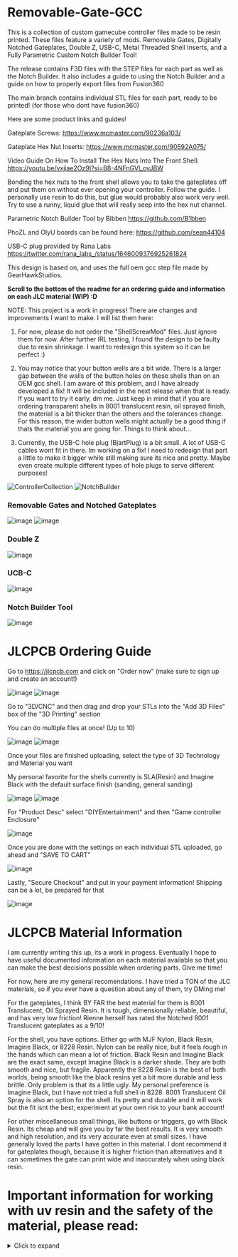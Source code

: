# Removable-Gate-GCC

This is a collection of custom gamecube controller files made to be resin printed. These files feature a variety of mods. Removable Gates, Digitally Notched Gateplates, Double Z, USB-C, Metal Threaded Shell Inserts, and a Fully Parametric Custom Notch Builder Tool!

The release contains F3D files with the STEP files for each part as well as the Notch Builder. It also includes a guide to using the Notch Builder and a guide on how to properly export files from Fusion360

The main branch contains individual STL files for each part, ready to be printed! (for those who dont have fusion360)

Here are some product links and guides!

Gateplate Screws:
https://www.mcmaster.com/90236a103/

Gateplate Hex Nut Inserts:
https://www.mcmaster.com/90592A075/

Video Guide On How To Install The Hex Nuts Into The Front Shell:
https://youtu.be/vxjiae2Oz9I?si=B8-4NFnGVl_ovJBW

Bonding the hex nuts to the front shell allows you to take the gateplates off and put them on without ever opening your controller. Follow the guide. I personally use resin to do this, but glue would probably also work very well. Try to use a runny, liquid glue that will really seep into the hex nut channel.

Parametric Notch Builder Tool by Bibben
https://github.com/B1bben

PhoZL and OlyU boards can be found here:
https://github.com/sean44104

USB-C plug provided by Rana Labs
https://twitter.com/rana_labs_/status/1646009376925261824

This design is based on, and uses the full oem gcc step file made by GearHawkStudios.

**Scroll to the bottom of the readme for an ordering guide and information on each JLC material (WIP) :D**

NOTE: This project is a work in progress! There are changes and improvements I want to make. I will list them here:

1. For now, please do not order the "ShellScrewMod" files. Just ignore them for now. After further IRL testing, I found the design to be faulty due to resin shrinkage. I want to redesign this system so it can be perfect :)

2. You may notice that your button wells are a bit wide. There is a larger gap between the walls of the button holes on these shells than on an OEM gcc shell. I am aware of this problem, and I have already developed a fix! It will be included in the next release when that is ready. If you want to try it early, dm me. Just keep in mind that if you are ordering transparent shells in 8001 translucent resin, oil sprayed finish, the material is a bit thicker than the others and the tolerances change. For this reason, the wider button wells might actually be a good thing if thats the material you are going for. Things to think about...

3. Currently, the USB-C hole plug (BjartPlug) is a bit small. A lot of USB-C cables wont fit in there. Im working on a fix! I need to redesign that part a little to make it bigger while still making sure its nice and pretty. Maybe even create multiple different types of hole plugs to serve different purposes!

![ControllerCollection](https://raw.githubusercontent.com/sean44104/Removable-Gate-GCC/main/Images/image1.png)
![NotchBuilder](https://raw.githubusercontent.com/sean44104/Removable-Gate-GCC/main/Images/image2.png)


### Removable Gates and Notched Gateplates
![image](https://raw.githubusercontent.com/sean44104/Removable-Gate-GCC/main/Images/rg1.png)
![image](https://raw.githubusercontent.com/sean44104/Removable-Gate-GCC/main/Images/rg2.png)

### Double Z
![image](https://raw.githubusercontent.com/sean44104/Removable-Gate-GCC/main/Images/dz1.png)

### UCB-C
![image](https://raw.githubusercontent.com/sean44104/Removable-Gate-GCC/main/Images/usbc.png)

### Notch Builder Tool
![image](https://raw.githubusercontent.com/sean44104/Removable-Gate-GCC/main/Images/pmg.png)

# JLCPCB Ordering Guide
Go to https://jlcpcb.com and click on "Order now" (make sure to sign up and create an account!)

![image](https://raw.githubusercontent.com/sean44104/Removable-Gate-GCC/main/Images/JLC/JLC1.png)
![image](https://raw.githubusercontent.com/sean44104/Removable-Gate-GCC/main/Images/JLC/JLC2.png)

Go to "3D/CNC" and then drag and drop your STLs into the "Add 3D Files" box of the "3D Printing" section

You can do multiple files at once! (Up to 10)

![image](https://raw.githubusercontent.com/sean44104/Removable-Gate-GCC/main/Images/JLC/JLC3.png)
![image](https://raw.githubusercontent.com/sean44104/Removable-Gate-GCC/main/Images/JLC/JLC4.png)

Once your files are finished uploading, select the type of 3D Technology and Material you want

My personal favorite for the shells currently is SLA(Resin) and Imagine Black with the default surface finish (sanding, general sanding)

![image](https://raw.githubusercontent.com/sean44104/Removable-Gate-GCC/main/Images/JLC/JLC5.png)
![image](https://raw.githubusercontent.com/sean44104/Removable-Gate-GCC/main/Images/JLC/JLC6.png)

For "Product Desc" select "DIYEntertainment" and then "Game controller Enclosure"

![image](https://raw.githubusercontent.com/sean44104/Removable-Gate-GCC/main/Images/JLC/JLC7.png)

Once you are done with the settings on each individual STL uploaded, go ahead and "SAVE TO CART"

![image](https://raw.githubusercontent.com/sean44104/Removable-Gate-GCC/main/Images/JLC/JLC8.png)

Lastly, "Secure Checkout" and put in your payment information! Shipping can be a lot, be prepared for that

![image](https://raw.githubusercontent.com/sean44104/Removable-Gate-GCC/main/Images/JLC/JLC9.png)

# JLCPCB Material Information

I am currently writing this up, its a work in progess. Eventually I hope to have useful documented information on each material available so that you can make the best decisions possible when ordering parts. Give me time!

For now, here are my general recomendations. I have tried a TON of the JLC materials, so if you ever have a question about any of them, try DMing me!

For the gateplates, I think BY FAR the best material for them is 8001 Translucent, Oil Sprayed Resin. It is tough, dimensionally reliable, beautiful, and has very low friction! Rienne herself has rated the Notched 8001 Translucent gateplates as a 9/10!

For the shell, you have options. Either go with MJF Nylon, Black Resin, Imagine Black, or 8228 Resin. Nylon can be really nice, but it feels rough in the hands which can mean a lot of friction. Black Resin and Imagine Black are the exact same, except Imagine Black is a darker shade. They are both smooth and nice, but fragile. Apparently the 8228 Resin is the best of both worlds, being smooth like the black resins yet a bit more durable and less brittle. Only problem is that its a little ugly. My personal preference is Imagine Black, but I have not tried a full shell in 8228. 8001 Translucent Oil Spray is also an option for the shell. Its pretty and durable and it will work but the fit isnt the best, experiment at your own risk to your bank account!

For other miscellaneous small things, like buttons or triggers, go with Black Resin. Its cheap and will give you by far the best results. It is very smooth and high resolution, and its very accurate even at small sizes. I have generally loved the parts I have gotten in this material. I dont recommend it for gateplates though, because it is higher friction than alternatives and it can sometimes the gate can print wide and inaccurately when using black resin.





# Important information for working with uv resin and the safety of the material, please read:
<details>
  <summary>Click to expand</summary>

# Important information for working with resin printed parts:
 
Resin does not melt. Do not try to melt it. It will begin to disintegrate instead of melt. With that being said, I do believe that you can soften resin with heat. If something is slightly warped, you can run it under hot water and gently bend it.
 
Resin is brittle. If you try and cut it with flush cutters, it is likely to break off in a larger piece than you anticipated. I recommend sanding it and being gentle with your physical modifications of the material. If you drop it, it may break. Screw posts especially end up being very fragile. This is why i designed the metal threads mod. that way, you dont thread into it. I left the back shell as it is though, so you will have to thread there for the trigger guards. I didn't do metal threads here because the posts are so small that I couldn't find a good part for it. Also, the trigger guards are less important than the shell screws. Lastly, I have never had the trigger guard screw posts actually break in any way.
 
White resins will yellow when exposed to UV (sunlight) over time. If you order a part in LEDO6060, expect it to be a bit yellowed in about 6 months.
 
While it is likely not a huge deal, you should probably try and minimize the amount of UV exposure your parts get. Keep them out of direct sunlight. Just like most materials, including plastic, resin never stops reacting to uv light, even when “fully cured” and solid. With enough UV light, it will even begin to degrade. Clear coating your parts would probably help with this. 
 
# Important Note About Resin Safety
 
### DISCLAIMER:
*I am not a professional on this subject. Information on this topic tends to be very unclear and vague. Please do your own research and carefully vet the people who you get your information from. I have done my best to do good research on this and come to my own personal conclusion. The following is my honest opinion*
 
SLA UV Resin is initially a liquid. When exposed to UV light, it cures and hardens into a solid. When UV Resin is in its uncured liquid state, it is toxic. It is not safe to touch with bare hands or breathe in its fumes. This is all very important to think about when doing your own resin printing. I own a resin printer and I do my best to take the proper safety precautions when using it. I use gloves when working with it and I wear a mask. I clean the parts with isopropyl alcohol and fully cure them with a UV lamp. When you get a part from JLCPCB, it is complete. Fully cured, solid, perfect, ready to go. But does that mean that these parts are 100% safe? From my own research, I am of the opinion that the safety of UV resin is like an asymptote. As it cures, it becomes safer and safer, to the point of being mostly safe when fully cured. But does it ever reach a point of being absolutely 100% without a shadow of a doubt safe? I don't know, and I don't think anyone else really knows either. I can not responsibly make the claim that it is absolutely safe, because I don't know. The jury is very much out on this. The long term risks of exposure to uv resin are not fully understood due to a lack of research. The long term risks of exposure to fully cured uv resin in the hands is *even less understood*
 
 
The safety of UV resins also likely depends on the resin. For example, UV resin is used in the medical field. SLA parts are used for tissue contact medical device applications. Is the resin that JLC uses as safe as the resin used in the medical field? I can not say for sure. I have put in an inquiry to JLCPCB for a Material Safety Data Sheet on their different resins. They were only able to provide me with one for their LEDO6060 resin. Furthermore, the information provided in the MSDS is clearly targetted at the uncured version of the resin. This is because safety precautions are most important when working with the material in the production phase. The MSDS is more made for *them* while they make the parts, not really for the end user. This makes finding information about the safety of these parts even more difficult.

If you would like to read the MSDS for yourself, here it is. Let me know if you find anything useful! https://cdn.discordapp.com/attachments/684468475464384723/1189654549963743292/MSDS_Ledo6060.pdf?ex=659ef323&is=658c7e23&hm=a3720d4aae3bad57797445d258488913121f4ed673805fa01456909fc8037068&
 
Here is a link to a research paper done about this subject:
https://pubs.acs.org/doi/10.1021/acs.estlett.5b00249
Here is a link to their results:
https://pubs.acs.org/doi/suppl/10.1021/acs.estlett.5b00249/suppl_file/ez5b00249_si_001.pdf
 
In this publication, the researchers tested multiple different stages of UV resin cured-ness on zebrafish embryos. After printing a part, it comes off the printer wet and very soft (not fully cured whatsoever). You *must* clean it and cure it. The researchers did a total of 5 resin print tests. 4 of the 5 used parts that were only cleaned, and not fully cured. Only their 5th test was cured. Interestingly, you can see from the graphs that while the 4 uncured parts were extremely harmful to the zebrafish embryos, the 5th test was either significantly less harmful or indistinguishable from the control test. This clearly shows that curing UV Resin makes it drastically more safe. Furthermore, this is a very sensitive testing environment, and you are not a zebrafish embryo
 
With all of that being said, I personally use these parts. I have for over a year and I will continue to use them. I am not personally particularly worried about my resin controller. If you feel differently about this however, here are some steps you can take.
 
Choose a different material

JLC has many different types of 3D Technology beyond just SLA Resin! Instead of SLA Resin, you can go for either SLS Nylon or MJF Nylon. These materials are 100% safe to use and touch.
 
Paint or Clear Coat your resin

By putting a layer between you and the resin, you can make it for sure safe to touch. If you are especially worried about the safety risks of SLA Resins, but still want to use them, or if you are planning on selling resin printed parts at large scales, I would recommend that you hit them with a little clear coat
 
When researching the safety of UV resin for yourself, please be aware that most of the information online is aimed at people who resin print themselves. This environment has safety hazards, and this is the context that discussions about safety are usually in. Please do not be irresponsible and spread misinformation about the harmful effects of cured resin parts based on the information you read that was likely referring to liquid or uncured resin parts.
</details>